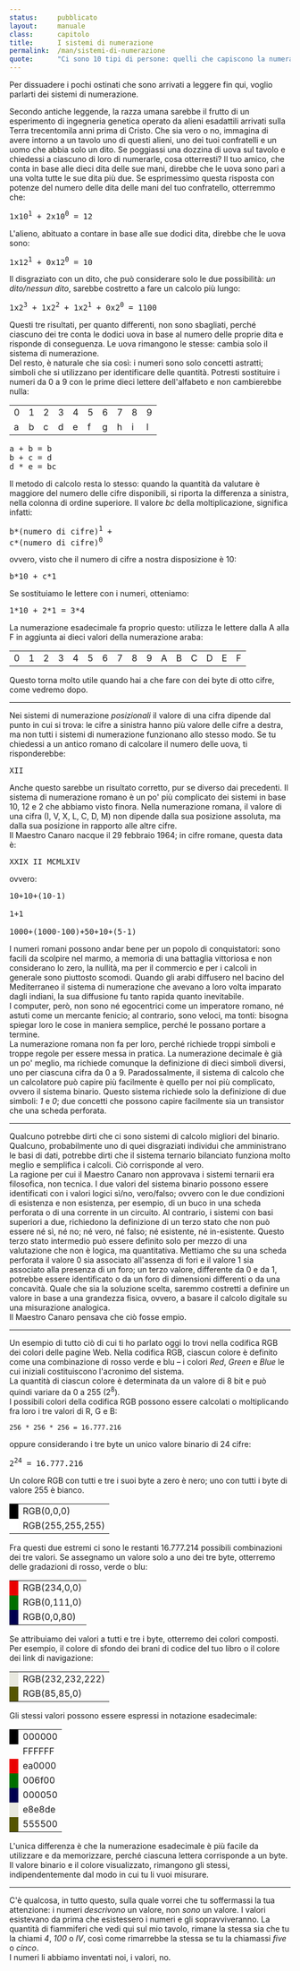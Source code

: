 ```yaml
---
status:     pubblicato
layout:     manuale
class:      capitolo
title:      I sistemi di numerazione
permalink:  /man/sistemi-di-numerazione
quote:      "Ci sono 10 tipi di persone: quelli che capiscono la numerazione binaria e quelli che non la capiscono"
---
```


Per dissuadere i pochi ostinati che sono arrivati a leggere fin qui, voglio parlarti dei sistemi di numerazione.

Secondo antiche leggende, la razza umana sarebbe il frutto di un esperimento di ingegneria genetica operato da alieni esadattili arrivati sulla Terra trecentomila anni prima di Cristo.
Che sia vero o no, immagina di avere intorno a un tavolo uno di questi alieni, uno dei tuoi confratelli e un uomo che abbia solo un dito. 
Se poggiassi una dozzina di uova sul tavolo e chiedessi a ciascuno di loro di numerarle, cosa otterresti?
Il tuo amico, che conta in base alle dieci dita delle sue mani, direbbe che le uova sono pari a una volta tutte le sue dita più due. 
Se esprimessimo questa risposta con potenze del numero delle dita delle mani del tuo confratello, otterremmo che:

<pre>
1x10<sup>1</sup> + 2x10<sup>0</sup> = 12
</pre>

L\'alieno, abituato a contare in base alle sue dodici dita, direbbe che
le uova sono:

<pre>
1x12<sup>1</sup> + 0x12<sup>0</sup> = 10
</pre>

Il disgraziato con un dito, che può considerare solo le due possibilità:
*un dito/nessun dito*, sarebbe costretto a fare un calcolo più lungo:

<pre>
1x2<sup>3</sup> + 1x2<sup>2</sup> + 1x2<sup>1</sup> + 0x2<sup>0</sup> = 1100
</pre>

Questi tre risultati, per quanto differenti, non sono sbagliati, perché ciascuno dei tre conta le dodici uova in base al numero delle proprie dita e risponde di conseguenza. Le uova rimangono le stesse: cambia solo il sistema di numerazione.  
Del resto, è naturale che sia così: i numeri sono solo concetti astratti; simboli che si utilizzano per identificare delle quantità.
Potresti sostituire i numeri da 0 a 9 con le prime dieci lettere dell\'alfabeto e non cambierebbe nulla:

<table style="margin:1rem auto">
    <tr>
        <td>0</td><td>1</td><td>2</td><td>3</td><td>4</td><td>5</td><td>6</td><td>7</td><td>8</td><td>9</td>
    </tr>
    <tr>
        <td>a</td><td>b</td><td>c</td><td>d</td><td>e</td><td>f</td><td>g</td><td>h</td><td>i</td><td>l</td>
    </tr>
</table>
<pre>
a + b = b     
b + c = d   
d * e = bc
</pre>

Il metodo di calcolo resta lo stesso: quando la quantità da valutare è maggiore del numero delle cifre disponibili, si riporta la differenza a sinistra, nella colonna di ordine superiore.
Il valore *bc* della moltiplicazione, significa infatti:

<pre>
b*(numero di cifre)<sup>1</sup> + 
c*(numero di cifre)<sup>0</sup>
</pre>

ovvero, visto che il numero di cifre a nostra disposizione è 10:

<pre>
b*10 + c*1
</pre>

Se sostituiamo le lettere con i numeri, otteniamo:

<pre>
1*10 + 2*1 = 3*4
</pre>

La numerazione esadecimale fa proprio questo: utilizza le lettere dalla A alla F in aggiunta ai dieci valori della numerazione araba:
<table class="esadecimale">
    <tr>
        <td>0</td><td>1</td><td>2</td><td>3</td>
        <td>4</td><td>5</td><td>6</td><td>7</td>
        <td>8</td><td>9</td><td>A</td><td>B</td>
        <td>C</td><td>D</td><td>E</td><td>F</td>
    </tr>
</table>

Questo torna molto utile quando hai a che fare con dei byte di otto cifre, come vedremo dopo.

---

Nei sistemi di numerazione *posizionali* il valore di una cifra dipende dal punto in cui si trova: le cifre a sinistra hanno più valore delle cifre a destra, ma non tutti i sistemi di numerazione funzionano allo stesso modo.
Se tu chiedessi a un antico romano di calcolare il numero delle uova, ti risponderebbe:

<pre>
XII
</pre>

Anche questo sarebbe un risultato corretto, pur se diverso dai precedenti.
Il sistema di numerazione romano è un po\' più complicato dei sistemi in base 10, 12 e 2 che abbiamo visto finora.
Nella numerazione romana, il valore di una cifra (I, V, X, L, C, D, M) non dipende dalla sua posizione assoluta, ma dalla sua posizione in rapporto alle altre cifre.  
Il Maestro Canaro nacque il 29 febbraio 1964; in cifre romane, questa data è:

<pre>
XXIX II MCMLXIV
</pre>

ovvero:

<pre>
10+10+(10-1)<br/> 
1+1<br/>
1000+(1000-100)+50+10+(5-1)
</pre>

I numeri romani possono andar bene per un popolo di conquistatori: sono facili da scolpire nel marmo, a memoria di una battaglia vittoriosa e non considerano lo zero, la nullità, ma per il commercio e per i calcoli in generale sono piuttosto scomodi.
Quando gli arabi diffusero nel bacino del Mediterraneo il sistema di numerazione che avevano a loro volta imparato dagli indiani, la sua diffusione fu tanto rapida quanto inevitabile.  
I computer, però, non sono né egocentrici come un imperatore romano, né astuti come un mercante fenicio; al contrario, sono veloci, ma tonti: bisogna spiegar loro le cose in maniera semplice, perché le possano portare a termine.  
La numerazione romana non fa per loro, perché richiede troppi simboli e troppe regole per essere messa in pratica.
La numerazione decimale è già un po\' meglio, ma richiede comunque la definizione di dieci simboli diversi, uno per ciascuna cifra da 0 a 9.
Paradossalmente, il sistema di calcolo che un calcolatore può capire più facilmente è quello per noi più complicato, ovvero il sistema binario.
Questo sistema richiede solo la definizione di due simboli: *1* e *0*; due concetti che possono capire facilmente sia un transistor che una scheda perforata.

---

Qualcuno potrebbe dirti che ci sono sistemi di calcolo migliori del binario.
Qualcuno, probabilmente uno di quei disgraziati individui che amministrano le basi di dati, potrebbe dirti che il sistema ternario bilanciato funziona molto meglio e semplifica i calcoli.
Ciò corrisponde al vero.  
La ragione per cui il Maestro Canaro non approvava i sistemi ternarii era filosofica, non tecnica. I due valori del sistema binario possono essere identificati con i valori logici sì/no, vero/falso; ovvero con le due condizioni di esistenza e non esistenza, per esempio, di un buco in una scheda perforata o di una corrente in un circuito.
Al contrario, i sistemi con basi superiori a due, richiedono la definizione di un terzo stato che non può essere né sì, né no; né vero, né falso; né esistente, né in-esistente.
Questo terzo stato intermedio può essere definito solo per mezzo di una valutazione che non è logica, ma quantitativa.
Mettiamo che su una scheda perforata il valore 0 sia associato all\'assenza di fori e il valore 1 sia associato alla presenza di un foro; un terzo valore, differente da 0 e da 1, potrebbe essere identificato o da un foro di dimensioni differenti o da una concavità.
Quale che sia la soluzione scelta, saremmo costretti a definire un valore in base a una grandezza fisica, ovvero, a basare il calcolo digitale su una misurazione analogica.  
Il Maestro Canaro pensava che ciò fosse empio.

---

Un esempio di tutto ciò di cui ti ho parlato oggi lo trovi nella codifica RGB dei colori delle pagine Web.
Nella codifica RGB, ciascun colore è definito come una combinazione di rosso verde e blu – i colori *Red*, *Green* e *Blue* le cui iniziali costituiscono l'acronimo del sistema.  
La quantità di ciascun colore è determinata da un valore di 8 bit e può quindi variare da 0 a 255 (2<sup>8</sup>).  
I possibili colori della codifica RGB possono essere calcolati o moltiplicando fra loro i tre valori di R, G e B: 

```
256 * 256 * 256 = 16.777.216
```

oppure considerando i tre byte un unico valore binario di 24 cifre:

<pre>
2<sup>24</sup> = 16.777.216
</pre>

Un colore RGB con tutti e tre i suoi byte a zero è nero; uno con tutti i byte di valore 255 è bianco. 

<table class="rgb">
<tr>
    <td style="background-color:rgb(0,0,0)"></td>
    <td>RGB(0,0,0)</td>
</tr>
<tr>
    <td style="background-color:rgb(255,255,255)"></td>
    <td>RGB(255,255,255)</td>
</tr>
</table>

Fra questi due estremi ci sono le restanti 16.777.214 possibili combinazioni dei tre valori.
Se assegnamo un valore solo a uno dei tre byte, otterremo delle gradazioni di rosso, verde o blu: 

<table class="rgb">
<tr>
    <td style="background-color:rgb(234,0,0)"></td>
    <td>RGB(234,0,0)</td>
</tr>
<tr>
    <td style="background-color:rgb(0,111,0)"></td>
    <td>RGB(0,111,0)</td>
</tr>
<tr>
    <td style="background-color:rgb(0,0,80)"></td>
    <td>RGB(0,0,80)</td>
</tr>
</table>

Se attribuiamo dei valori a tutti e tre i byte, otterremo dei colori composti.
Per esempio, il colore di sfondo dei brani di codice del tuo libro o il colore dei link di navigazione:

<table class="rgb">
<tr>
    <td style="background-color:rgb(232,232,222)"></td>
    <td>RGB(232,232,222)</td>
</tr>
<tr>
    <td style="background-color:rgb(85,85,0)"></td>
    <td>RGB(85,85,0)</td>
</tr>
</table>

Gli stessi valori possono essere espressi in notazione esadecimale:

<table class="rgb">
<tr>
    <td style="background-color:#000000"></td>
    <td>000000</td>
</tr>
<tr>
    <td style="background-color:#FFFFFF)"></td>
    <td>FFFFFF</td>
</tr>
<tr>
    <td style="background-color:#ea0000"></td>
    <td>ea0000</td>
</tr>
<tr>
    <td style="background-color:#006f00"></td>
    <td>006f00</td>
</tr>
<tr>
    <td style="background-color:#000050"></td>
    <td>000050</td>
</tr>
<tr>
    <td style="background-color:#e8e8de"></td>
    <td>e8e8de</td>
</tr>
<tr>
    <td style="background-color:#555500"></td>
    <td>555500</td>
</tr>
</table>

L'unica differenza è che la numerazione esadecimale è più facile da utilizzare e da memorizzare, perché ciascuna lettera corrisponde a un byte.
Il valore binario e il colore visualizzato, rimangono gli stessi, indipendentemente dal modo in cui tu li vuoi misurare.

<hr id="dottrina">

C'è qualcosa, in tutto questo, sulla quale vorrei che tu soffermassi la tua attenzione: i numeri *descrivono* un valore, non *sono* un valore.
I valori esistevano da prima che esistessero i numeri e gli sopravviveranno.
La quantità di fiammiferi che vedi qui sul mio tavolo, rimane la stessa sia che tu la chiami *4*, *100* o *IV*, così come rimarrebbe la stessa se tu la chiamassi *five* o *cinco*.  
I numeri li abbiamo inventati noi, i valori, no.
 
<!--
@todo - aggiungere note su geometria e matematica
-->
